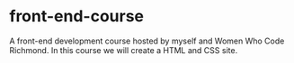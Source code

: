 # front-end-course
A front-end development course hosted by myself and Women Who Code Richmond. In this course we will create a HTML and CSS site.
